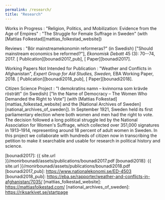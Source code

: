 ```yaml
---
permalink: /research/
title: "Research"
---
```


Works in Progress
  : "Religion, Politics, and Mobilization: Evidence from the Age of Empires"
  : "The Struggle for Female Suffrage in Sweden" (with [Mattias Folkestad][mattias_folkestad_website])

Reviews
  : "Bör mainstreamekonomin reformeras?" (in Swedish) ["Should mainstream economics be reformed?"], *Ekonomisk Debatt* 45 (3): 70--74, 2017. [<i class="fas fa-link"></i> Publication][bounadi2017_pub], [<i class="fas fa-file-pdf"></i> Paper][bounadi2017].
  
Working Papers Not Intended for Publication
  : "Weather and Conflicts in Afghanistan", *Expert Group for Aid Studies, Sweden,* EBA Working Paper, 2018. [<i class="fas fa-link"></i> Publication][bounadi2018_pub], [<i class="fas fa-file-pdf"></i> Paper][bounadi2018].
  
Citizen Science Project
  : "I demokratins namn – kvinnorna som krävde rösträtt" (in Swedish) ["In the Name of Democracy – The Women Who Demanded the Right to Vote"] (with [Mattias Folkestad][mattias_folkestad_website] and the [National Archives of Sweden][national_archives_of_sweden]). In September 1921, Sweden held its first parliamentary election where both women and men had the right to vote. The decision followed a long political struggle led by the National Association for Women's Suffrage, which collected over 351,000 signatures in 1913–1914, representing around 18 percent of adult women in Sweden. In this project we collaborate with hundreds of citizen now in transcribing the petition to make it searchable and usable for research in political history and science.

[bounadi2017]: {{ site.url }}/monirbounadi/assets/publications/bounadi2017.pdf
[bounadi2018]: {{ site.url }}/monirbounadi/assets/publications/bounadi2018.pdf
[bounadi2017_pub]: https://www.nationalekonomi.se/ED-4503
[bounadi2018_pub]: https://eba.se/rapporter/weather-and-conflicts-in-afghanistan/7035/
[mattias_folkestad_website]: https://mattiasfolkestad.com/
[national_archives_of_sweden]: https://riksarkivet.se/startpage
